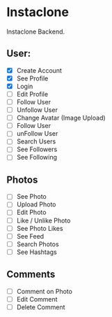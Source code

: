 # Instaclone

Instaclone Backend.

## User:

- [x] Create Account
- [x] See Profile
- [x] Login
- [ ] Edit Profile
- [ ] Follow User
- [ ] Unfollow User
- [ ] Change Avatar (Image Upload)
- [ ] Follow User
- [ ] unFollow User
- [ ] Search Users
- [ ] See Followers
- [ ] See Following

## Photos

- [ ] See Photo
- [ ] Upload Photo
- [ ] Edit Photo
- [ ] Like / Unlike Photo
- [ ] See Photo Likes
- [ ] See Feed
- [ ] Search Photos
- [ ] See Hashtags

## Comments

- [ ] Comment on Photo
- [ ] Edit Comment
- [ ] Delete Comment